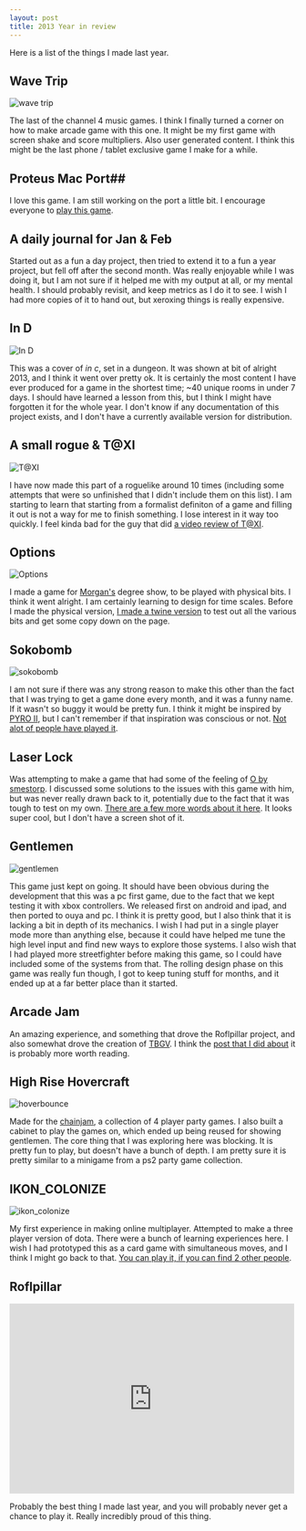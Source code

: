 ```yaml
---
layout: post
title: 2013 Year in review
---
```


Here is a list of the things I made last year.

## Wave Trip ##

![wave trip](https://dl.dropboxusercontent.com/u/43672/blog_static/images/2013_waveTrip.png)

The last of the channel 4 music games. I think I finally turned a corner on how to make arcade game with this one. It might be my first game with screen shake and score multipliers. Also user generated content. I think this might be the last phone / tablet exclusive game I make for a while.

## Proteus Mac Port##

I love this game. I am still working on the port a little bit. I encourage everyone to [play this game](http://visitproteus.com).

## A daily journal for Jan & Feb ##

Started out as a fun a day project, then tried to extend it to a fun a year project, but fell off after the second month. Was really enjoyable while I was doing it, but I am not sure if it helped me with my output at all, or my mental health. I should probably revisit, and keep metrics as I do it to see. I wish I had more copies of it to hand out, but xeroxing things is really expensive.

## In D ##

![In D](https://dl.dropboxusercontent.com/u/43672/blog_static/images/2013_in_d.png)

This was a cover of *in c*, set in a dungeon. It was shown at bit of alright 2013, and I think it went over pretty ok. It is certainly the most content I have ever produced for a game in the shortest time; ~40 unique rooms in under 7 days. I should have learned a lesson from this, but I think I might have forgotten it for the whole year. I don't know if any documentation of this project exists, and I don't have a currently available version for distribution.

## A small rogue & T@XI ##

![T@XI](https://dl.dropboxusercontent.com/u/43672/blog_static/images/2013_taxi.png)

I have now made this part of a roguelike around 10 times (including some attempts that were so unfinished that I didn't include them on this list). I am starting to learn that starting from a formalist definiton of a game and filling it out is not a way for me to finish something. I lose interest in it way too quickly. I feel kinda bad for the guy that did [a video review of T@XI](http://www.youtube.com/watch?v=F2gkLsa3fu0). 

## Options ##

![Options](https://dl.dropboxusercontent.com/u/43672/blog_static/images/2013_options.jpg)

I made a game for [Morgan's](http://www.morgancahn.com) degree show, to be played with physical bits. I think it went alright. I am certainly learning to design for time scales. Before I made the physical version, [I made a twine version](http://www.glorioustrainwrecks.com/files/options.html) to test out all the various bits and get some copy down on the page.

## Sokobomb ##

![sokobomb](https://dl.dropboxusercontent.com/u/43672/blog_static/images/2013_sokobomb.png)

I am not sure if there was any strong reason to make this other than the fact that I was trying to get a game done every month, and it was a funny name. If it wasn't so buggy it would be pretty fun. I think it might be inspired by [PYRO II](http://en.wikipedia.org/wiki/Pyro_2), but I can't remember if that inspiration was conscious or not. [Not alot of people have played it](http://www.kongregate.com/games/jonbro/sokobomb).

## Laser Lock ##

Was attempting to make a game that had some of the feeling of [O by smestorp](http://mightyvision.blogspot.co.uk/2012/10/o.html). I discussed some solutions to the issues with this game with him, but was never really drawn back to it, potentially due to the fact that it was tough to test on my own. [There are a few more words about it here](http://jonbro.tk/blog/2013/07/02/Laser_Lock.html). It looks super cool, but I don't have a screen shot of it.

## Gentlemen ##

![gentlemen](https://dl.dropboxusercontent.com/u/43672/blog_static/images/2013_gentlemen.jpg)

This game just kept on going. It should have been obvious during the development that this was a pc first game, due to the fact that we kept testing it with xbox controllers. We released first on android and ipad, and then ported to ouya and pc. I think it is pretty good, but I also think that it is lacking a bit in depth of its mechanics. I wish I had put in a single player mode more than anything else, because it could have helped me tune the high level input and find new ways to explore those systems. I also wish that I had played more streetfighter before making this game, so I could have included some of the systems from that. The rolling design phase on this game was really fun though, I got to keep tuning stuff for months, and it ended up at a far better place than it started.

## Arcade Jam ##

An amazing experience, and something that drove the Roflpillar project, and also somewhat drove the creation of [TBGV](http://luckyframe.co.uk/tacos/). I think the [post that I did about](http://jonbro.tk/blog/2013/09/21/arcade_jam.html) it is probably more worth reading.

## High Rise Hovercraft ##

![hoverbounce](https://dl.dropboxusercontent.com/u/43672/blog_static/images/2013_hoverbounce.png)

Made for the [chainjam](http://chainjam.com/), a collection of 4 player party games. I also built a cabinet to play the games on, which ended up being reused for showing gentlemen. The core thing that I was exploring here was blocking. It is pretty fun to play, but doesn't have a bunch of depth. I am pretty sure it is pretty similar to a minigame from a ps2 party game collection.

## IKON_COLONIZE ##

![ikon_colonize](https://dl.dropboxusercontent.com/u/43672/blog_static/images/2013_games_ikon_colonize_small.png)

My first experience in making online multiplayer. Attempted to make a three player version of dota. There were a bunch of learning experiences here. I wish I had prototyped this as a card game with simultaneous moves, and I think I might go back to that. [You can play it, if you can find 2 other people](http://jonbro.tk/blog/2013/07/29/Ikon_colonize.html).

## Roflpillar ##

<iframe src="http://www.flickr.com/photos/115045454@N04/12078535634/in/set-72157640026996483/player/" width="500" height="333" frameborder="0"></iframe>

Probably the best thing I made last year, and you will probably never get a chance to play it. Really incredibly proud of this thing.
